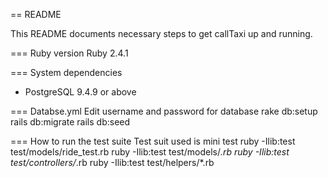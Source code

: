 == README

This README documents necessary steps to get callTaxi up and running.

=== Ruby version
  Ruby 2.4.1

=== System dependencies
* PostgreSQL 9.4.9 or above

=== Databse.yml
  Edit username and password for database
  rake db:setup
  rails db:migrate
  rails db:seed

=== How to run the test suite
  Test suit used is mini test
  ruby -Ilib:test test/models/ride_test.rb
  ruby -Ilib:test test/models/*.rb
  ruby -Ilib:test test/controllers/*.rb
  ruby -Ilib:test test/helpers/*.rb
